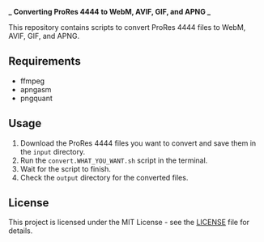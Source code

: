 **_ Converting ProRes 4444 to WebM, AVIF, GIF, and APNG _**

This repository contains scripts to convert ProRes 4444 files to WebM, AVIF, GIF, and APNG.

## Requirements

- ffmpeg
- apngasm
- pngquant

## Usage

1. Download the ProRes 4444 files you want to convert and save them in the `input` directory.
2. Run the `convert.WHAT_YOU_WANT.sh` script in the terminal.
3. Wait for the script to finish.
4. Check the `output` directory for the converted files.

## License

This project is licensed under the MIT License - see the [LICENSE](LICENSE) file for details.
